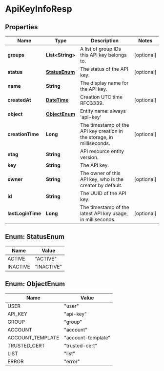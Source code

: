 
# ApiKeyInfoResp

## Properties
Name | Type | Description | Notes
------------ | ------------- | ------------- | -------------
**groups** | **List&lt;String&gt;** | A list of group IDs this API key belongs to. |  [optional]
**status** | [**StatusEnum**](#StatusEnum) | The status of the API key. |  [optional]
**name** | **String** | The display name for the API key. | 
**createdAt** | [**DateTime**](DateTime.md) | Creation UTC time RFC3339. |  [optional]
**object** | [**ObjectEnum**](#ObjectEnum) | Entity name: always &#39;api-key&#39; | 
**creationTime** | **Long** | The timestamp of the API key creation in the storage, in milliseconds. |  [optional]
**etag** | **String** | API resource entity version. | 
**key** | **String** | The API key. | 
**owner** | **String** | The owner of this API key, who is the creator by default. |  [optional]
**id** | **String** | The UUID of the API key. | 
**lastLoginTime** | **Long** | The timestamp of the latest API key usage, in milliseconds. |  [optional]


<a name="StatusEnum"></a>
## Enum: StatusEnum
Name | Value
---- | -----
ACTIVE | &quot;ACTIVE&quot;
INACTIVE | &quot;INACTIVE&quot;


<a name="ObjectEnum"></a>
## Enum: ObjectEnum
Name | Value
---- | -----
USER | &quot;user&quot;
API_KEY | &quot;api-key&quot;
GROUP | &quot;group&quot;
ACCOUNT | &quot;account&quot;
ACCOUNT_TEMPLATE | &quot;account-template&quot;
TRUSTED_CERT | &quot;trusted-cert&quot;
LIST | &quot;list&quot;
ERROR | &quot;error&quot;




